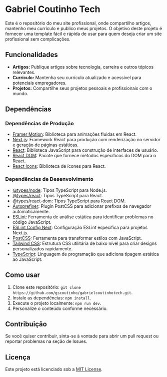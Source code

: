 # Gabriel Coutinho Tech

Este é o repositório do meu site profissional, onde compartilho artigos, mantenho meu currículo e publico meus projetos. O objetivo deste projeto é fornecer uma template fácil e rápida de usar para quem deseja criar um site profissional sem complicações.

## Funcionalidades

- **Artigos:** Publique artigos sobre tecnologia, carreira e outros tópicos relevantes.
- **Currículo:** Mantenha seu currículo atualizado e acessível para potenciais empregadores.
- **Projetos:** Compartilhe seus projetos pessoais e profissionais com o mundo.

## Dependências

### Dependências de Produção

- [Framer Motion](https://www.framer.com/motion/): Biblioteca para animações fluidas em React.
- [Next.js](https://nextjs.org/): Framework React para produção com renderização no servidor e geração de páginas estáticas.
- [React](https://reactjs.org/): Biblioteca JavaScript para construção de interfaces de usuário.
- [React DOM](https://reactjs.org/docs/react-dom.html): Pacote que fornece métodos específicos do DOM para o React.
- [React Icons](https://react-icons.github.io/react-icons/): Biblioteca de ícones para React.

### Dependências de Desenvolvimento

- [@types/node](https://www.npmjs.com/package/@types/node): Tipos TypeScript para Node.js.
- [@types/react](https://www.npmjs.com/package/@types/react): Tipos TypeScript para React.
- [@types/react-dom](https://www.npmjs.com/package/@types/react-dom): Tipos TypeScript para React DOM.
- [Autoprefixer](https://autoprefixer.github.io/): Plugin PostCSS para adicionar prefixos de navegador automaticamente.
- [ESLint](https://eslint.org/): Ferramenta de análise estática para identificar problemas no código JavaScript.
- [ESLint Config Next](https://github.com/vercel/next.js/tree/canary/packages/eslint-config-next): Configuração ESLint específica para projetos Next.js.
- [PostCSS](https://postcss.org/): Ferramenta para transformar estilos com JavaScript.
- [Tailwind CSS](https://tailwindcss.com/): Estrutura CSS utilitária de baixo nível para criar designs personalizados rapidamente.
- [TypeScript](https://www.typescriptlang.org/): Linguagem de programação que adiciona tipagem estática ao JavaScript.

## Como usar

1. Clone este repositório: `git clone https://github.com/gscoutinho/gabrielcoutinhotech.git`.
2. Instale as dependências: `npm install`.
3. Execute o projeto localmente: `npm run dev`.
4. Personalize o conteúdo conforme necessário.

## Contribuição

Se você quiser contribuir, sinta-se à vontade para abrir um pull request ou reportar problemas na seção de Issues.

## Licença

Este projeto está licenciado sob a [MIT License](LICENSE).
